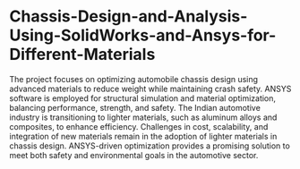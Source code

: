 # Chassis-Design-and-Analysis-Using-SolidWorks-and-Ansys-for-Different-Materials
The project focuses on optimizing automobile chassis design using advanced materials to reduce
weight while maintaining crash safety. ANSYS software is employed for structural simulation
and material optimization, balancing performance, strength, and safety. The Indian automotive
industry is transitioning to lighter materials, such as aluminum alloys and composites, to
enhance efficiency. Challenges in cost, scalability, and integration of new materials remain in
the adoption of lighter materials in chassis design. ANSYS-driven optimization provides a
promising solution to meet both safety and environmental goals in the automotive sector.

